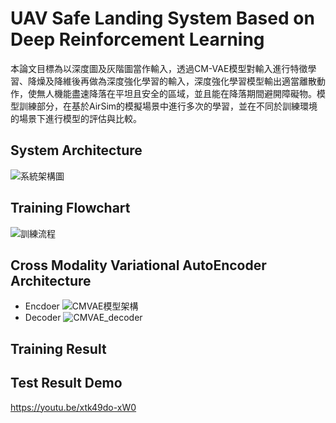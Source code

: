 # UAV Safe Landing System Based on Deep Reinforcement Learning
本論文目標為以深度圖及灰階圖當作輸入，透過CM-VAE模型對輸入進行特徵學習、降燥及降維後再做為深度強化學習的輸入，深度強化學習模型輸出適當離散動作，使無人機能盡速降落在平坦且安全的區域，並且能在降落期間避開障礙物。模型訓練部分，在基於AirSim的模擬場景中進行多次的學習，並在不同於訓練環境的場景下進行模型的評估與比較。

## System Architecture

![系統架構圖](https://github.com/user-attachments/assets/98dee07c-3dce-4fee-88db-7c8d17d5ab7c)

## Training Flowchart

![訓練流程](https://github.com/user-attachments/assets/0198d853-772a-4e6c-a57a-9a30c3561257)

## Cross Modality Variational AutoEncoder Architecture
- Encdoer
![CMVAE模型架構](https://github.com/user-attachments/assets/1cdfc4c7-5226-4c26-890f-c75cf096016e)
- Decoder
![CMVAE_decoder](https://github.com/user-attachments/assets/38836620-e7b3-402b-9f71-f25ae129c077)

## Training Result

## Test Result Demo 
https://youtu.be/xtk49do-xW0
